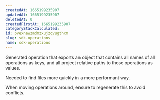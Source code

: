 ```yaml
---
createdAt: 1665199235907
updatedAt: 1665199235907
deletedAt: 0
createdFirstAt: 1665199235907
categoryStackCalculated: 
id: pvexnawzmdmzxujzqvugthxm
slug: sdk-operations
name: sdk-operations
---
```




































Generated operation that exports an object that contains all names of all operations as keys, and all project relative paths to those operations as values.

Needed to find files more quickly in a more performant way.

When moving operations around, ensure to regenerate this to avoid conflicts.
